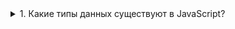 <details>
  <summary>1. Какие типы данных существуют в JavaScript?</summary>
  
  * Число «number» - Единый тип число используется как для целых, так и для дробных чисел. Существуют специальные числовые значения Infinity (бесконечность) и NaN (ошибка вычислений). Например, бесконечность Infinity получается при делении на ноль. Ошибка вычислений NaN будет результатом некорректной математической операции.
  * Строка «string»
  * Булевый (логический) тип «boolean»
  * Специальное значение «null» - В JavaScript null не является «ссылкой на несуществующий объект» или «нулевым указателем», как в некоторых других языках. Это просто специальное значение, которое имеет смысл «ничего» или «значение неизвестно».
  * Специальное значение «undefined» - Значение undefined, как и null, образует свой собственный тип, состоящий из одного этого значения. Оно имеет смысл «значение не присвоено». Если переменная объявлена, но в неё ничего не записано, то её значение как раз и есть undefined.
  * Символы «symbol» - «Символ» представляет собой уникальный идентификатор. Создаются новые символы с помощью функции Symbol(). Символы гарантированно уникальны. Даже если мы создадим множество символов с одинаковым описанием, это всё равно будут разные символы. Описание – это просто метка, которая ни на что не влияет.
  * Тип «number» не может содержать числа больше, чем (2^53-1), или меньше, чем -(2^53-1). Тип «bigint» даёт возможность работать с целыми числами произвольной длины.
  * Объекты «object» - Первые 7 типов называют «примитивными». Особняком стоит восьмой тип: «объекты». Он используется для коллекций данных и для объявления более сложных сущностей. Объявляются объекты при помощи фигурных скобок {...}

  <summary>2. Что такое цикл событий (event loop) и как он работает?</summary>

    Движок браузера выполняет JavaScript в одном потоке. Для потока выделяется область памяти — стэк, где хранятся фреймы (аргументы, локальные переменные) вызываемых функций.

    Список событий, подлежащих обработке формируют очередь событий. Когда стек освобождается, движок может обрабатывать событие из очереди. Координирование этого процесса и происходит в event loop.

    Это по сути бесконечный цикл, в котором выполняются многочисленные обработчики событий. Если очередь пустая — движок браузера ждет, когда поступит событие. Если непустая — первое в ней событие извлекается и его обработчик начинает выполняться. И так до бесконечности.

    ![alt text](https://camo.githubusercontent.com/ecf21f14bbad63d7c1a0d84b401746af15cd643392bb21aca618fef6c78b0e48/68747470733a2f2f63646e2d696d616765732d312e6d656469756d2e636f6d2f6d61782f313630302f312a71757954494f733268696f4378316a5251372d6f6a772e706e67)

  <summary>3.Что такое замыкание?</summary>

  Замыкание — это комбинация функции и лексического окружения, в котором эта функция была объявлена. Это окружение состоит из произвольного количества локальных переменных, которые были в области действия функции во время создания замыкания.
</details>
  
  
  